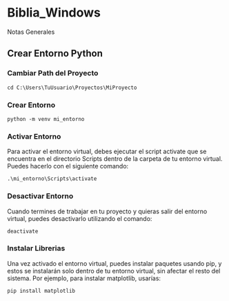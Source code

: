 # Biblia_Windows
Notas Generales


## Crear Entorno Python

### Cambiar Path del Proyecto
```
cd C:\Users\TuUsuario\Proyectos\MiProyecto

```
### Crear Entorno
```
python -m venv mi_entorno
```
### Activar Entorno
Para activar el entorno virtual, debes ejecutar el script activate que se encuentra en el directorio Scripts dentro de la carpeta de tu entorno virtual. Puedes hacerlo con el siguiente comando:
```
.\mi_entorno\Scripts\activate
```
### Desactivar Entorno
  Cuando termines de trabajar en tu proyecto y quieras salir del entorno virtual, puedes desactivarlo utilizando el comando:
```
deactivate

```
### Instalar Librerias
Una vez activado el entorno virtual, puedes instalar paquetes usando pip, y estos se instalarán solo dentro de tu entorno virtual, sin afectar el resto del sistema. Por ejemplo, para instalar matplotlib, usarías:
```
pip install matplotlib
```



